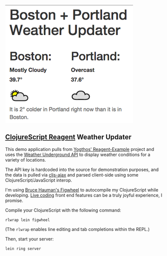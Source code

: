 ![](https://github.com/akuttruff/cljs-weather-updater/blob/master/resources/public/img/weather-updater.png)

[ClojureScript Reagent](https://reagent-project.github.io/) Weather Updater
----------------------------------------

This demo application pulls from [Yogthos' Reagent-Example](https://github.com/yogthos/reagent-example) project and uses the [Weather Underground API](http://www.wunderground.com/weather/api/) to display weather conditions for a variety of locations.

The API key is hardcoded into the source for demonstration purposes, and the data is pulled via [cljs-ajax](https://github.com/JulianBirch/cljs-ajax) and parsed client-side using some ClojureScript/JavaScript interop.

I'm using [Bruce Hauman's Figwheel](https://github.com/bhauman/lein-figwheel) to autocompile my ClojureScript while developing. [Live coding](https://www.youtube.com/watch?v=j-kj2qwJa_E) front end features can be a truly joyful experience, I promise.

Compile your ClojureScript with the following command:

```
rlwrap lein figwheel
```
(The `rlwrap` enables line editing and tab completions within the REPL.)

Then, start your server:

```
lein ring server
```